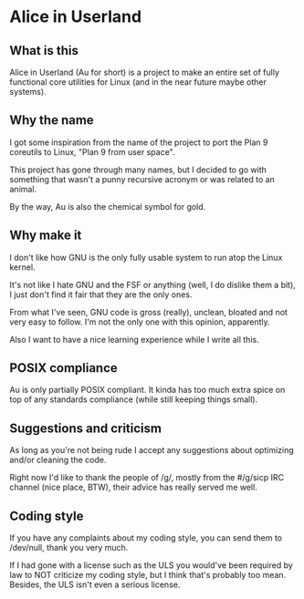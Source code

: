 # Alice in Userland

## What is this

Alice in Userland (Au for short) is a project to make an entire set of fully functional core utilities for Linux (and in the near future maybe other systems).

## Why the name

I got some inspiration from the name of the project to port the Plan 9 coreutils to Linux, "Plan 9 from user space".

This project has gone through many names, but I decided to go with something that wasn't a punny recursive acronym or was related
to an animal.

By the way, Au is also the chemical symbol for gold.

## Why make it

I don't like how GNU is the only fully usable system to run atop the Linux kernel.

It's not like I hate GNU and the FSF or anything (well, I do dislike them a bit), I just don't find it fair that they are the only ones.

From what I've seen, GNU code is gross (really), unclean, bloated and not very easy to follow. I'm not the only one with this opinion, apparently.

Also I want to have a nice learning experience while I write all this.

## POSIX compliance

Au is only partially POSIX compliant. It kinda has too much extra spice on top of any standards compliance (while still keeping things small).

## Suggestions and criticism

As long as you're not being rude I accept any suggestions about optimizing and/or cleaning the code.

Right now I'd like to thank the people of /g/, mostly from the #/g/sicp IRC channel (nice place, BTW), their advice has really served me well.

## Coding style

If you have any complaints about my coding style, you can send them to /dev/null, thank you very much.

If I had gone with a license such as the ULS you would've been required by law to NOT criticize my coding style, but I think that's probably too mean. Besides, the ULS isn't even a serious license.
